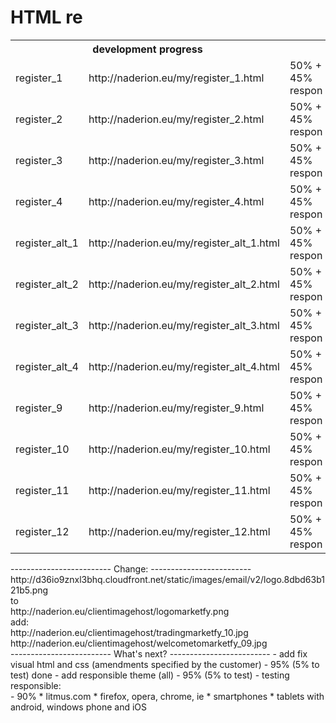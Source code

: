 HTML re
================================

<table>
  <tr>
    <th colspan="2">development progress</th>
  </tr>
  <tr>
    <td>register_1</td><td>http://naderion.eu/my/register_1.html</td><td>50% + 45% respon</td>
  </tr>
  <tr>
    <td>register_2</td><td>http://naderion.eu/my/register_2.html</td><td>50% + 45% respon</td>
  </tr>
  <tr>
    <td>register_3</td><td>http://naderion.eu/my/register_3.html</td><td>50% + 45% respon</td>
  </tr>
  <tr>
    <td>register_4</td><td>http://naderion.eu/my/register_4.html</td><td>50% + 45% respon</td>
  </tr>
  <tr>
    <td>register_alt_1</td><td>http://naderion.eu/my/register_alt_1.html</td><td>50% + 45% respon</td>
  </tr>
  <tr>
    <td>register_alt_2</td><td>http://naderion.eu/my/register_alt_2.html</td><td>50% + 45% respon</td>
  </tr>
  <tr>
    <td>register_alt_3</td><td>http://naderion.eu/my/register_alt_3.html</td><td>50% + 45% respon</td>
  </tr>
  <tr>
    <td>register_alt_4</td><td>http://naderion.eu/my/register_alt_4.html</td><td>50% + 45% respon</td>
  </tr>
  <tr>
    <td>register_9</td><td>http://naderion.eu/my/register_9.html</td><td>50% + 45% respon</td>
  </tr>
  <tr>
    <td>register_10</td><td>http://naderion.eu/my/register_10.html</td><td>50% + 45% respon</td>
  </tr>
  <tr>
    <td>register_11</td><td>http://naderion.eu/my/register_11.html</td><td>50% + 45% respon</td>
  </tr>
  <tr>
    <td>register_12</td><td>http://naderion.eu/my/register_12.html</td><td>50% + 45% respon</td>
  </tr>
</table>
-------------------------
Change:
-------------------------
http://d36io9znxl3bhq.cloudfront.net/static/images/email/v2/logo.8dbd63b121b5.png 
<br>to<br>
 http://naderion.eu/clientimagehost/logomarketfy.png <br>
add: <br>
http://naderion.eu/clientimagehost/tradingmarketfy_10.jpg <br>
http://naderion.eu/clientimagehost/welcometomarketfy_09.jpg <br>
-------------------------
What's next?
-------------------------
- add fix visual html and css (amendments specified by the customer) - 95% (5% to test) done
- add responsible theme (all) - 95% (5% to test)
- testing responsible:<br> - 90%
 * litmus.com
 * firefox, opera, chrome, ie
 * smartphones
 * tablets with android, windows phone and iOS